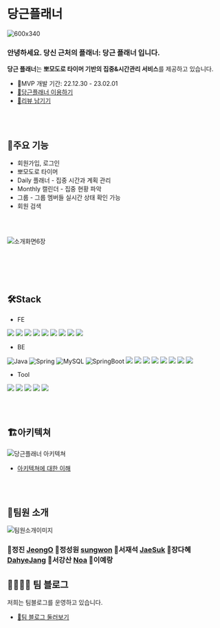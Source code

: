 # 당근플래너

![600x340](https://user-images.githubusercontent.com/110963294/217157702-6b17cf6f-40f2-4611-9da9-d5e11eadca2d.png)

### 안녕하세요. 당신 근처의 플래너: 당근 플래너 입니다.
**당근 플래너**는 **뽀모도로 타이머 기반의 집중&시간관리 서비스**를 제공하고 있습니다.

- 📅MVP 개발 기간: 22.12.30 - 23.02.01
- [🥕당근플래너 이용하기](https://www.dggnplanner.com/)
- [👄리뷰 남기기](https://docs.google.com/forms/d/1LwUiqNQoysQiWK3vZF4Tbshc6GNsFTwIbiyQ-sgTW-U/edit)
<br />
<br />

## 🎯주요 기능

- 회원가입, 로그인
- 뽀모도로 타이머
- Daily 플래너 - 집중 시간과 계획 관리
- Monthly 캘린더 - 집중 현황 파악
- 그룹 - 그룹 멤버들 실시간 상태 확인 가능
- 회원 검색

<br />
<br />

![소개화면6장](https://user-images.githubusercontent.com/110980231/213668486-7151d1d6-8817-4414-83ca-1673a881d195.png)

<br />
<br />


<br />
<br />

## 🛠️Stack

- FE 

<img src="https://img.shields.io/badge/JavaScript-F7DF1E.svg?&style=for-the-badge&logo=JavaScript&logoColor=white"> <img src="https://img.shields.io/badge/React-0067A3.svg?&style=for-the-badge&logo=React&logoColor=white"> <img src="https://img.shields.io/badge/Redux-8B00FF.svg?&style=for-the-badge&logo=Redux&logoColor=white"> <img src="https://img.shields.io/badge/Axios-5A29E4.svg?&style=for-the-badge&logo=Axios&logoColor=white"> <img src="https://img.shields.io/badge/Yarn-2C8EBB?style=for-the-badge&logo=Yarn&logoColor=white"> <img src="https://img.shields.io/badge/styled components-DB7093?style=for-the-badge&logo=styled components&logoColor=white"> <img src="https://img.shields.io/badge/ReduxToolkit-764ABC?style=for-the-badge&logo=ReduxToolkit&logoColor=white"> <img src="https://img.shields.io/badge/HTML5-E34F26?style=for-the-badge&logo=HTML5&logoColor=white"> <img src="https://img.shields.io/badge/CSS3-1572B6?style=for-the-badge&logo=CSS3&logoColor=white">


- BE

![Java](https://img.shields.io/badge/Java-007396.svg?&style=for-the-badge&logo=Java&logoColor=white) ![Spring](https://img.shields.io/badge/Spring-6DB33F.svg?&style=for-the-badge&logo=Spring&logoColor=white) ![MySQL](https://img.shields.io/badge/MySQL-4479A1.svg?&style=for-the-badge&logo=MySQL&logoColor=white) ![SpringBoot](https://img.shields.io/badge/Spring_Boot-6DB33F.svg?&style=for-the-badge&logo=SpringBoot&logoColor=white) <img src="https://img.shields.io/badge/Spring Security-6DB33F.svg?&style=for-the-badge&logo=Spring Security&logoColor=white"> <img src="https://img.shields.io/badge/JWT-000000.svg?&style=for-the-badge&logo=JSON Web Tokens&logoColor=white"> <img src="https://img.shields.io/badge/Gradle-02303A.svg?&style=for-the-badge&logo=Gradle&logoColor=white"> <img src="https://img.shields.io/badge/NGINX-009639?style=for-the-badge&logo=NGINX&logoColor=white"> <img src="https://img.shields.io/badge/Amazon EC2-yellow?style=for-the-badge&logo=AmazonEC2&logoColor=white"> <img src="https://img.shields.io/badge/Amazon S3-yellow?style=for-the-badge&logo=AmazonS3&logoColor=white"> <img src="https://img.shields.io/badge/Github Actions-2088FF?style=for-the-badge&logo=Github Actions&logoColor=white"> <img src="https://img.shields.io/badge/Amazon RDS-527FFF?style=for-the-badge&logo=Amazon RDS&logoColor=white">

- Tool

<img src="https://img.shields.io/badge/GitHub-181717?style=for-the-badge&logo=GitHub&logoColor=white"/> <img src="https://img.shields.io/badge/Git-F05032?style=for-the-badge&logo=Git&logoColor=white"/> <img src="https://img.shields.io/badge/Slack-4A154B?style=for-the-badge&logo=Slack&logoColor=white"/> <img src="https://img.shields.io/badge/Notion-000000?style=for-the-badge&logo=Notion&logoColor=white"> <img src="https://img.shields.io/badge/Figma-F24E1E?style=for-the-badge&logo=Figma&logoColor=white">

<br />
<br />

## 🏗️아키텍쳐

![당근플래너 아키텍쳐](https://user-images.githubusercontent.com/110963294/217158066-0b1365bb-7f69-4982-9b13-084128f81d54.png)

- [아키텍쳐에 대한 이해](https://github.com/DanggeunPlanner/danggeun-planner-BE/wiki/%F0%9F%91%A9%F0%9F%8F%BB%E2%80%8D%F0%9F%94%A7%EC%95%84%ED%82%A4%ED%85%8D%EC%B3%90%EC%97%90-%EB%8C%80%ED%95%9C-%EC%9D%B4%ED%95%B4)


<br />
<br />

## 👥팀원 소개

![팀원소개이미지](https://user-images.githubusercontent.com/110963294/217158202-5df9b5ce-10c4-4297-adf2-4886f12692b0.jpg)


### 🐰정진 [JeongO](https://github.com/JeongO41)   🐰정성원 [sungwon](https://github.com/SungwonJeong)    🐰서재석 [JaeSuk](https://github.com/suhjaesuk)   🐰장다혜 [DahyeJang](https://github.com/DahyeJang)   🐰서강산 [Noa](https://github.com/dkaodkaork)   🐰이예랑

## 👨‍👨‍👧‍👧 팀 블로그
저희는 팀블로그를 운영하고 있습니다.
- [🥕팀 블로그 둘러보기](https://danggeunplanner.tistory.com/)
